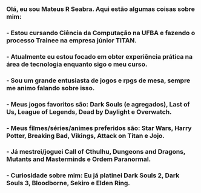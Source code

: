 ### Olá, eu sou Mateus R Seabra. Aqui estão algumas coisas sobre mim:
### - Estou cursando Ciência da Computação na UFBA e fazendo o processo Trainee na empresa júnior TITAN.
### - Atualmente eu estou focado em obter experiência prática na área de tecnologia enquanto sigo o meu curso.
### - Sou um grande entusiasta de jogos e rpgs de mesa, sempre me animo falando sobre isso.
### - Meus jogos favoritos são: Dark Souls (e agregados), Last of Us, League of Legends, Dead by Daylight e Overwatch.
### - Meus filmes/séries/animes preferidos são: Star Wars, Harry Potter, Breaking Bad, Vikings, Attack on Titan e Jojo.
### - Já mestrei/joguei Call of Cthulhu, Dungeons and Dragons, Mutants and Masterminds e Ordem Paranormal.
### - Curiosidade sobre mim: Eu já platinei Dark Souls 2, Dark Souls 3, Bloodborne, Sekiro e Elden Ring.
<!--
**MateusSeabra/MateusSeabra** is a ✨ _special_ ✨ repository because its `README.md` (this file) appears on your GitHub profile.

Here are some ideas to get you started:

- 🔭 I’m currently working on ...
- 🌱 I’m currently learning ...
- 👯 I’m looking to collaborate on ...
- 🤔 I’m looking for help with ...
- 💬 Ask me about ...
- 📫 How to reach me: ...
- 😄 Pronouns: ...
- ⚡ Fun fact: ...
-->
